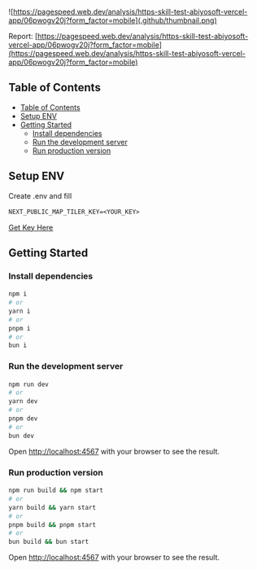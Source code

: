 ![https://pagespeed.web.dev/analysis/https-skill-test-abiyosoft-vercel-app/06pwogv20j?form_factor=mobile](.github/thumbnail.png)

Report: [https://pagespeed.web.dev/analysis/https-skill-test-abiyosoft-vercel-app/06pwogv20j?form_factor=mobile](https://pagespeed.web.dev/analysis/https-skill-test-abiyosoft-vercel-app/06pwogv20j?form_factor=mobile)

## Table of Contents

- [Table of Contents](#table-of-contents)
- [Setup ENV](#setup-env)
- [Getting Started](#getting-started)
  - [Install dependencies](#install-dependencies)
  - [Run the development server](#run-the-development-server)
  - [Run production version](#run-production-version)

## Setup ENV

Create .env and fill

```txt
NEXT_PUBLIC_MAP_TILER_KEY=<YOUR_KEY>
```

[Get Key Here](https://cloud.maptiler.com/account/keys/)

## Getting Started

### Install dependencies

```sh
npm i
# or
yarn i
# or
pnpm i
# or
bun i
```

### Run the development server

```sh
npm run dev
# or
yarn dev
# or
pnpm dev
# or
bun dev
```

Open [http://localhost:4567](http://localhost:4567) with your browser to see the result.

### Run production version

```sh
npm run build && npm start
# or
yarn build && yarn start
# or
pnpm build && pnpm start
# or
bun build && bun start
```

Open [http://localhost:4567](http://localhost:4567) with your browser to see the result.
